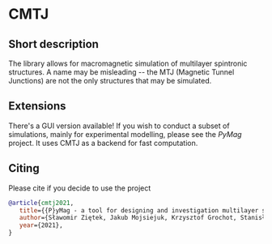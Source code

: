 # CMTJ

## Short description
The library allows for macromagnetic simulation of multilayer spintronic structures.
A name may be misleading -- the MTJ (Magnetic Tunnel Junctions) are not the only structures that may be simulated. 

## Extensions 
There's a GUI version available! If you wish to conduct a subset of simulations, mainly for experimental modelling, please see the *PyMag* project. It uses CMTJ as a backend for fast computation.
## Citing 
Please cite if you decide to use the project
```bibtex 
@article{cmtj2021,
   title={{P}yMag - a tool for designing and investigation multilayer spintronics devices},
   author={Sławomir Ziętek, Jakub Mojsiejuk, Krzysztof Grochot, Stanisław Łazarski, Witold Skowroński},
   year={2021},
}
```